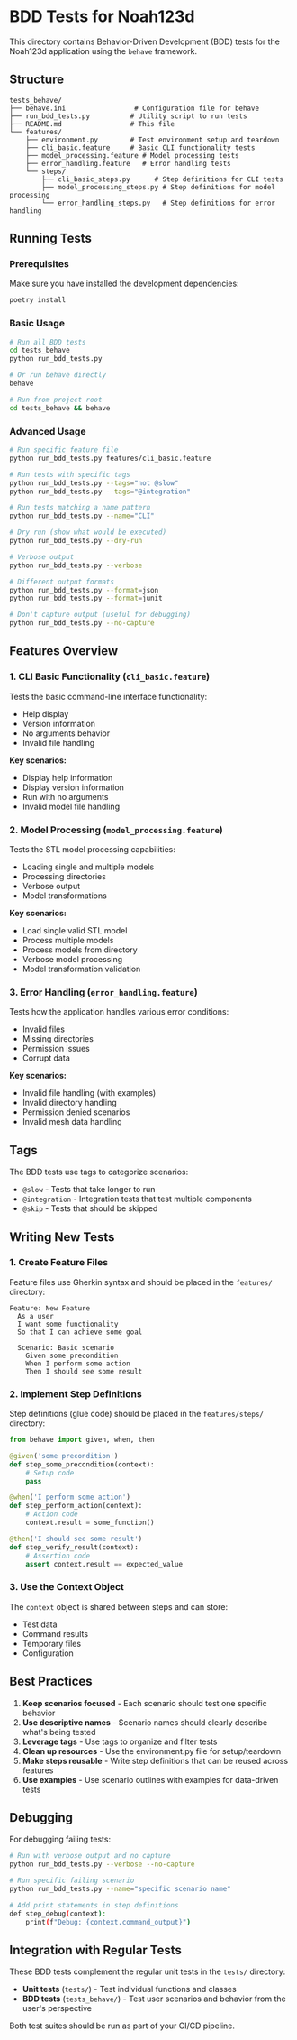 # BDD Tests for Noah123d

This directory contains Behavior-Driven Development (BDD) tests for the Noah123d application using the `behave` framework.

## Structure

```
tests_behave/
├── behave.ini                 # Configuration file for behave
├── run_bdd_tests.py          # Utility script to run tests
├── README.md                 # This file
└── features/
    ├── environment.py        # Test environment setup and teardown
    ├── cli_basic.feature     # Basic CLI functionality tests
    ├── model_processing.feature # Model processing tests  
    ├── error_handling.feature   # Error handling tests
    └── steps/
        ├── cli_basic_steps.py      # Step definitions for CLI tests
        ├── model_processing_steps.py # Step definitions for model processing
        └── error_handling_steps.py   # Step definitions for error handling
```

## Running Tests

### Prerequisites

Make sure you have installed the development dependencies:

```bash
poetry install
```

### Basic Usage

```bash
# Run all BDD tests
cd tests_behave
python run_bdd_tests.py

# Or run behave directly
behave

# Run from project root
cd tests_behave && behave
```

### Advanced Usage

```bash
# Run specific feature file
python run_bdd_tests.py features/cli_basic.feature

# Run tests with specific tags
python run_bdd_tests.py --tags="not @slow"
python run_bdd_tests.py --tags="@integration"

# Run tests matching a name pattern
python run_bdd_tests.py --name="CLI"

# Dry run (show what would be executed)
python run_bdd_tests.py --dry-run

# Verbose output
python run_bdd_tests.py --verbose

# Different output formats
python run_bdd_tests.py --format=json
python run_bdd_tests.py --format=junit

# Don't capture output (useful for debugging)
python run_bdd_tests.py --no-capture
```

## Features Overview

### 1. CLI Basic Functionality (`cli_basic.feature`)

Tests the basic command-line interface functionality:
- Help display
- Version information
- No arguments behavior
- Invalid file handling

**Key scenarios:**
- Display help information
- Display version information  
- Run with no arguments
- Invalid model file handling

### 2. Model Processing (`model_processing.feature`)

Tests the STL model processing capabilities:
- Loading single and multiple models
- Processing directories
- Verbose output
- Model transformations

**Key scenarios:**
- Load single valid STL model
- Process multiple models
- Process models from directory
- Verbose model processing
- Model transformation validation

### 3. Error Handling (`error_handling.feature`)

Tests how the application handles various error conditions:
- Invalid files
- Missing directories
- Permission issues
- Corrupt data

**Key scenarios:**
- Invalid file handling (with examples)
- Invalid directory handling
- Permission denied scenarios
- Invalid mesh data handling

## Tags

The BDD tests use tags to categorize scenarios:

- `@slow` - Tests that take longer to run
- `@integration` - Integration tests that test multiple components
- `@skip` - Tests that should be skipped

## Writing New Tests

### 1. Create Feature Files

Feature files use Gherkin syntax and should be placed in the `features/` directory:

```gherkin
Feature: New Feature
  As a user
  I want some functionality
  So that I can achieve some goal

  Scenario: Basic scenario
    Given some precondition
    When I perform some action
    Then I should see some result
```

### 2. Implement Step Definitions

Step definitions (glue code) should be placed in the `features/steps/` directory:

```python
from behave import given, when, then

@given('some precondition')
def step_some_precondition(context):
    # Setup code
    pass

@when('I perform some action')
def step_perform_action(context):
    # Action code
    context.result = some_function()

@then('I should see some result')
def step_verify_result(context):
    # Assertion code
    assert context.result == expected_value
```

### 3. Use the Context Object

The `context` object is shared between steps and can store:
- Test data
- Command results
- Temporary files
- Configuration

## Best Practices

1. **Keep scenarios focused** - Each scenario should test one specific behavior
2. **Use descriptive names** - Scenario names should clearly describe what's being tested
3. **Leverage tags** - Use tags to organize and filter tests
4. **Clean up resources** - Use the environment.py file for setup/teardown
5. **Make steps reusable** - Write step definitions that can be reused across features
6. **Use examples** - Use scenario outlines with examples for data-driven tests

## Debugging

For debugging failing tests:

```bash
# Run with verbose output and no capture
python run_bdd_tests.py --verbose --no-capture

# Run specific failing scenario
python run_bdd_tests.py --name="specific scenario name"

# Add print statements in step definitions
def step_debug(context):
    print(f"Debug: {context.command_output}")
```

## Integration with Regular Tests

These BDD tests complement the regular unit tests in the `tests/` directory:

- **Unit tests** (`tests/`) - Test individual functions and classes
- **BDD tests** (`tests_behave/`) - Test user scenarios and behavior from the user's perspective

Both test suites should be run as part of your CI/CD pipeline.
